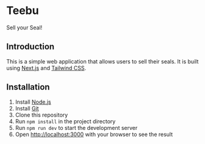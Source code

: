 # Teebu

Sell your Seal!

## Introduction

This is a simple web application that allows users to sell their seals. It is built using [Next.js](https://nextjs.org/) and [Tailwind CSS](https://tailwindcss.com/).

## Installation

1. Install [Node.js](https://nodejs.org/en/download/)
2. Install [Git](https://git-scm.com/downloads)
3. Clone this repository
4. Run `npm install` in the project directory
5. Run `npm run dev` to start the development server
6. Open [http://localhost:3000](http://localhost:3000) with your browser to see the result
